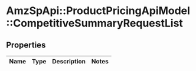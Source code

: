 # AmzSpApi::ProductPricingApiModel::CompetitiveSummaryRequestList

## Properties
Name | Type | Description | Notes
------------ | ------------- | ------------- | -------------

